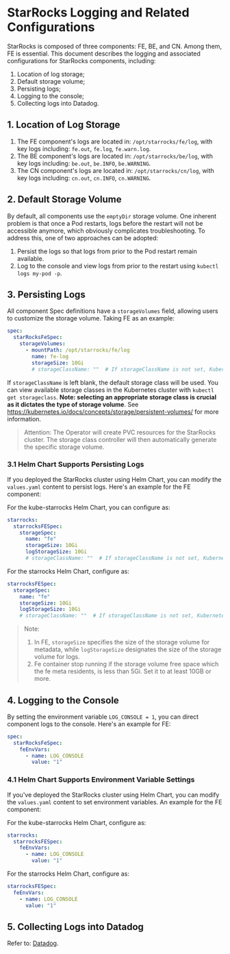 # StarRocks Logging and Related Configurations

StarRocks is composed of three components: FE, BE, and CN. Among them, FE is essential. This document describes the
logging and associated configurations for StarRocks components, including:

1. Location of log storage;
2. Default storage volume;
3. Persisting logs;
4. Logging to the console;
5. Collecting logs into Datadog.

## 1. Location of Log Storage

1. The FE component's logs are located in: `/opt/starrocks/fe/log`, with key logs
   including: `fe.out`, `fe.log`, `fe.warn.log`.
2. The BE component's logs are located in: `/opt/starrocks/be/log`, with key logs
   including: `be.out`, `be.INFO`, `be.WARNING`.
3. The CN component's logs are located in: `/opt/starrocks/cn/log`, with key logs
   including: `cn.out`, `cn.INFO`, `cn.WARNING`.

## 2. Default Storage Volume

By default, all components use the `emptyDir` storage volume. One inherent problem is that once a Pod restarts, logs
before the restart will not be accessible anymore, which obviously complicates troubleshooting. To address this, one of
two approaches can be adopted:

1. Persist the logs so that logs from prior to the Pod restart remain available.
2. Log to the console and view logs from prior to the restart using `kubectl logs my-pod -p`.

## 3. Persisting Logs

All component Spec definitions have a `storageVolumes` field, allowing users to customize the storage volume. Taking FE
as an example:

```yaml
spec:
  starRocksFeSpec:
    storageVolumes:
      - mountPath: /opt/starrocks/fe/log
        name: fe-log
        storageSize: 10Gi
        # storageClassName: ""  # If storageClassName is not set, Kubernetes will use the default storage class.
```

If `storageClassName` is left blank, the default storage class will be used. You can view available storage classes in
the Kubernetes cluster with `kubectl get storageclass`. **Note: selecting an appropriate storage class is crucial as it
dictates the type of storage volume**. See https://kubernetes.io/docs/concepts/storage/persistent-volumes/ for more
information.

> Attention: The Operator will create PVC resources for the StarRocks cluster. The storage class controller will then
> automatically generate the specific storage volume.

### 3.1 Helm Chart Supports Persisting Logs

If you deployed the StarRocks cluster using Helm Chart, you can modify the `values.yaml` content to persist logs. Here's
an example for the FE component:

For the kube-starrocks Helm Chart, you can configure as:

```yaml
starrocks:
  starrocksFESpec:
    storageSpec:
      name: "fe"
      storageSize: 10Gi
      logStorageSize: 10Gi
      # storageClassName: ""  # If storageClassName is not set, Kubernetes will use the default storage class.
```

For the starrocks Helm Chart, configure as:

```yaml
starrocksFESpec:
  storageSpec:
    name: "fe"
    storageSize: 10Gi
    logStorageSize: 10Gi
    # storageClassName: ""  # If storageClassName is not set, Kubernetes will use the default storage class.
```

> Note:
> 1. In FE, `storageSize` specifies the size of the storage volume for metadata, while `logStorageSize` designates the
     size of the storage volume for logs.
> 2. Fe container stop running if the storage volume free space which the fe meta residents, is less than 5Gi. Set it to
     at least 10GB or more.

## 4. Logging to the Console

By setting the environment variable `LOG_CONSOLE = 1`, you can direct component logs to the console. Here's an example
for FE:

```yaml
spec:
  starRocksFeSpec:
    feEnvVars:
      - name: LOG_CONSOLE
        value: "1"
```

### 4.1 Helm Chart Supports Environment Variable Settings

If you've deployed the StarRocks cluster using Helm Chart, you can modify the `values.yaml` content to set environment
variables. An example for the FE component:

For the kube-starrocks Helm Chart, configure as:

```yaml
starrocks:
  starrocksFESpec:
    feEnvVars:
      - name: LOG_CONSOLE
        value: "1"
```

For the starrocks Helm Chart, configure as:

```yaml
starrocksFESpec:
  feEnvVars:
    - name: LOG_CONSOLE
      value: "1"
```

## 5. Collecting Logs into Datadog

Refer to: [Datadog](./integration/integration-with-datadog.md).
